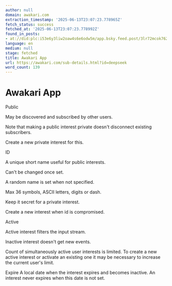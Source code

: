 ```yaml
---
author: null
domain: awakari.com
extraction_timestamp: '2025-06-13T23:07:23.778965Z'
fetch_status: success
fetched_at: '2025-06-13T23:07:23.778992Z'
found_in_posts:
- at://did:plc:i53e6y3liw2oaw4s6e6odw5m/app.bsky.feed.post/3lr72mcok762g
language: en
medium: null
stage: fetched
title: Awakari App
url: https://awakari.com/sub-details.html?id=deepseek
word_count: 139
---
```


# Awakari App

Public

May be discovered and subscribed by other users.

Note that making a public interest private doesn't disconnect existing subscribers.

Create a new private interest for this.

ID

A unique short name useful for public interests.

Can't be changed once set.

A random name is set when not specified.

Max 36 symbols, ASCII letters, digits or dash.

Keep it secret for a private interest.

Create a new interest when id is compromised.

Active

Active interest filters the input stream.

Inactive interest doesn't get new events.

Count of simultaneously active user interests is limited. To create a new active interest or activate an existing one it may be necessary to increase the current user's limit.

Expire  A local date when the interest expires and becomes inactive. An interest never expires when this date is not set.